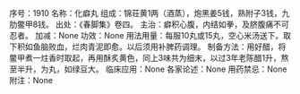 序号：1910
名称：化癖丸
组成：锦荘黄1两（酒蒸），炮黑姜5钱，熟附子3钱，九肋鳖甲8钱。
出处：《春脚集》卷四。
主治：癖积心腹，内结如拳，及脐腹痛不可忍者。
加减：None
功效：None
用法用量：每服10丸或15丸，空心米汤送下。取下积如鱼脑败血，烂肉青泥即愈。以后须用补脾药调理。
制备方法：用好醋，将鳖甲煮一炷香时取起，再用酥炙黄色，同上3味共为细末，以过3年老陈醋1升，熬至半升，为丸，如绿豆大。
临床应用：None
各家论述：None
用药禁忌：None
附注：None
